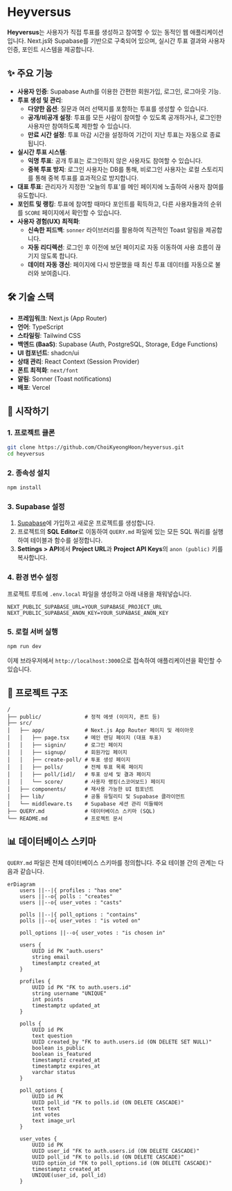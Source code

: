 # Heyversus

**Heyversus**는 사용자가 직접 투표를 생성하고 참여할 수 있는 동적인 웹 애플리케이션입니다. Next.js와 Supabase를 기반으로 구축되어 있으며, 실시간 투표 결과와 사용자 인증, 포인트 시스템을 제공합니다.

## ✨ 주요 기능

- **사용자 인증**: Supabase Auth를 이용한 간편한 회원가입, 로그인, 로그아웃 기능.
- **투표 생성 및 관리**:
  - **다양한 옵션**: 질문과 여러 선택지를 포함하는 투표를 생성할 수 있습니다.
  - **공개/비공개 설정**: 투표를 모든 사람이 참여할 수 있도록 공개하거나, 로그인한 사용자만 참여하도록 제한할 수 있습니다.
  - **만료 시간 설정**: 투표 마감 시간을 설정하여 기간이 지난 투표는 자동으로 종료됩니다.
- **실시간 투표 시스템**:
  - **익명 투표**: 공개 투표는 로그인하지 않은 사용자도 참여할 수 있습니다.
  - **중복 투표 방지**: 로그인 사용자는 DB를 통해, 비로그인 사용자는 로컬 스토리지를 통해 중복 투표를 효과적으로 방지합니다.
- **대표 투표**: 관리자가 지정한 '오늘의 투표'를 메인 페이지에 노출하여 사용자 참여를 유도합니다.
- **포인트 및 랭킹**: 투표에 참여할 때마다 포인트를 획득하고, 다른 사용자들과의 순위를 `SCORE` 페이지에서 확인할 수 있습니다.
- **사용자 경험(UX) 최적화**:
  - **신속한 피드백**: `sonner` 라이브러리를 활용하여 직관적인 Toast 알림을 제공합니다.
  - **자동 리디렉션**: 로그인 후 이전에 보던 페이지로 자동 이동하여 사용 흐름이 끊기지 않도록 합니다.
  - **데이터 자동 갱신**: 페이지에 다시 방문했을 때 최신 투표 데이터를 자동으로 불러와 보여줍니다.

## 🛠️ 기술 스택

- **프레임워크**: Next.js (App Router)
- **언어**: TypeScript
- **스타일링**: Tailwind CSS
- **백엔드 (BaaS)**: Supabase (Auth, PostgreSQL, Storage, Edge Functions)
- **UI 컴포넌트**: shadcn/ui
- **상태 관리**: React Context (Session Provider)
- **폰트 최적화**: `next/font`
- **알림**: Sonner (Toast notifications)
- **배포**: Vercel

## 🚀 시작하기

### 1. 프로젝트 클론

```bash
git clone https://github.com/ChoiKyeongHoon/heyversus.git
cd heyversus
```

### 2. 종속성 설치

```bash
npm install
```

### 3. Supabase 설정

1.  [Supabase](https://supabase.com/)에 가입하고 새로운 프로젝트를 생성합니다.
2.  프로젝트의 **SQL Editor**로 이동하여 `QUERY.md` 파일에 있는 모든 SQL 쿼리를 실행하여 테이블과 함수를 설정합니다.
3.  **Settings > API**에서 **Project URL**과 **Project API Keys**의 `anon (public)` 키를 복사합니다.

### 4. 환경 변수 설정

프로젝트 루트에 `.env.local` 파일을 생성하고 아래 내용을 채워넣습니다.

```
NEXT_PUBLIC_SUPABASE_URL=YOUR_SUPABASE_PROJECT_URL
NEXT_PUBLIC_SUPABASE_ANON_KEY=YOUR_SUPABASE_ANON_KEY
```

### 5. 로컬 서버 실행

```bash
npm run dev
```

이제 브라우저에서 `http://localhost:3000`으로 접속하여 애플리케이션을 확인할 수 있습니다.

## 📁 프로젝트 구조

```
/
├── public/              # 정적 에셋 (이미지, 폰트 등)
├── src/
│   ├── app/             # Next.js App Router 페이지 및 레이아웃
│   │   ├── page.tsx     # 메인 랜딩 페이지 (대표 투표)
│   │   ├── signin/      # 로그인 페이지
│   │   ├── signup/      # 회원가입 페이지
│   │   ├── create-poll/ # 투표 생성 페이지
│   │   ├── polls/       # 전체 투표 목록 페이지
│   │   ├── poll/[id]/   # 투표 상세 및 결과 페이지
│   │   └── score/       # 사용자 랭킹(스코어보드) 페이지
│   ├── components/      # 재사용 가능한 UI 컴포넌트
│   ├── lib/             # 공통 유틸리티 및 Supabase 클라이언트
│   └── middleware.ts    # Supabase 세션 관리 미들웨어
├── QUERY.md             # 데이터베이스 스키마 (SQL)
└── README.md            # 프로젝트 문서
```

## 📊 데이터베이스 스키마

`QUERY.md` 파일은 전체 데이터베이스 스키마를 정의합니다. 주요 테이블 간의 관계는 다음과 같습니다.

```mermaid
erDiagram
    users ||--|{ profiles : "has one"
    users ||--o{ polls : "creates"
    users ||--o{ user_votes : "casts"

    polls ||--|{ poll_options : "contains"
    polls ||--o{ user_votes : "is voted on"

    poll_options ||--o{ user_votes : "is chosen in"

    users {
        UUID id PK "auth.users"
        string email
        timestamptz created_at
    }

    profiles {
        UUID id PK "FK to auth.users.id"
        string username "UNIQUE"
        int points
        timestamptz updated_at
    }

    polls {
        UUID id PK
        text question
        UUID created_by "FK to auth.users.id (ON DELETE SET NULL)"
        boolean is_public
        boolean is_featured
        timestamptz created_at
        timestamptz expires_at
        varchar status
    }

    poll_options {
        UUID id PK
        UUID poll_id "FK to polls.id (ON DELETE CASCADE)"
        text text
        int votes
        text image_url
    }

    user_votes {
        UUID id PK
        UUID user_id "FK to auth.users.id (ON DELETE CASCADE)"
        UUID poll_id "FK to polls.id (ON DELETE CASCADE)"
        UUID option_id "FK to poll_options.id (ON DELETE CASCADE)"
        timestamptz created_at
        UNIQUE(user_id, poll_id)
    }
```